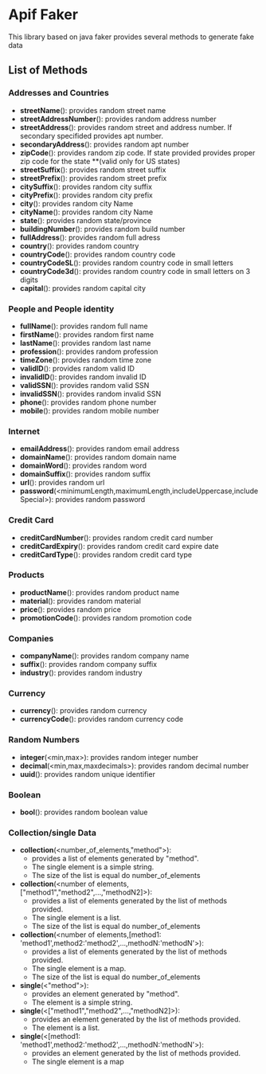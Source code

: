 # Apif Faker
This library based on java faker provides several methods to generate fake data

## List of Methods
### Addresses and Countries
  - **streetName**(): provides random street name
  - **streetAddressNumber**(): provides random address number 
  - **streetAddress**(<boolean secondary>): provides random street and address number. If secondary specifided provides apt number.
  - **secondaryAddress**(): provides random apt number
  - **zipCode**(<String state>): provides random zip code. If state provided provides proper zip code for the state **(valid only for US states) 
  - **streetSuffix**(): provides random street suffix
  - **streetPrefix**(): provides random street prefix
  - **citySuffix**(): provides random city suffix
  - **cityPrefix**(): provides random city prefix
  - **city**(): provides random city Name
  - **cityName**(): provides random city Name
  - **state**(): provides random state/province
  - **buildingNumber**(): provides random build number
  - **fullAddress**(): provides random full adress
  - **country**(): provides random country
  - **countryCode**(): provides random country code
  - **countryCodeSL**(): provides random country code in small letters
  - **countryCode3d**(): provides random country code in small letters on 3 digits
  - **capital**(): provides random capital city    
  
### People and People identity
  - **fullName**(): provides random full name
  - **firstName**(): provides random first name
  - **lastName**(): provides random last name
  - **profession**(): provides random profession
  - **timeZone**(): provides random time zone
  - **validID**(): provides random valid ID
  - **invalidID**(): provides random invalid ID
  - **validSSN**(): provides random valid SSN
  - **invalidSSN**(): provides random invalid SSN  
  - **phone**(): provides random phone number 
  - **mobile**(): provides random mobile number
  
### Internet  
  - **emailAddress**(): provides random email address 
  - **domainName**(): provides random domain name
  - **domainWord**(): provides random word
  - **domainSuffix**(): provides random suffix
  - **url**(): provides random url
  - **password**(<minimumLength,maximumLength,includeUppercase,includeSpecial>): provides random password
  
### Credit Card  
  - **creditCardNumber**(): provides random credit card number
  - **creditCardExpiry**(): provides random credit card expire date
  - **creditCardType**(): provides random credit card type
  
### Products  
  - **productName**(): provides random product name
  - **material**(): provides random material
  - **price**(): provides random price
  - **promotionCode**(): provides random promotion code
  
### Companies
  - **companyName**(): provides random company name
  - **suffix**(): provides random company suffix
  - **industry**(): provides random industry

### Currency
  - **currency**(): provides random currency
  - **currencyCode**(): provides random currency code
  
### Random Numbers  
  - **integer**(<min,max>): provides random integer number
  - **decimal**(<min,max,maxdecimals>): provides random decimal number
  - **uuid**(): provides random unique identifier
  
### Boolean
  - **bool**(): provides random boolean value
  
### Collection/single Data  
  - **collection**(<number_of_elements,"method">): 
    - provides a list of elements generated by "method".
    - The single element is a simple string. 
    - The size of the list is equal do number_of_elements
  - **collection**(<number of elements,["method1","method2",...,"methodN2]>): 
    - provides a list of elements generated by the list of methods provided. 
    - The single element is a list. 
    - The size of the list is equal do number_of_elements
  - **collection**(<number of elements,[method1: 'method1',method2:'method2',...,methodN:'methodN'>): 
    - provides a list of elements generated by the list of methods provided. 
    - The single element is a map. 
    - The size of the list is equal do number_of_elements
  - **single**(<"method">): 
    - provides an element generated by "method".
    - The element is a simple string.
  - **single**(<["method1","method2",...,"methodN2]>): 
    - provides an element generated by the list of methods provided. 
    - The element is a list.
  - **single**(<[method1: 'method1',method2:'method2',...,methodN:'methodN'>): 
    - provides an element generated by the list of methods provided. 
    - The single element is a map 



 